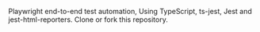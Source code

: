 Playwright end-to-end test automation, Using TypeScript, ts-jest, Jest and jest-html-reporters. Clone or fork this repository.

